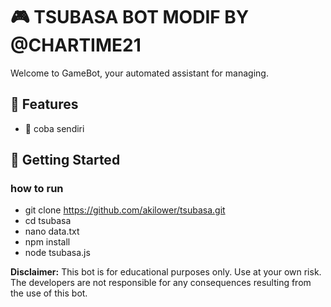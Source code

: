 # 🎮 TSUBASA BOT MODIF BY @CHARTIME21

Welcome to GameBot, your automated assistant for managing.

## 🌟 Features

- 🔄 coba sendiri

## 🚀 Getting Started

### how to run

- git clone https://github.com/akilower/tsubasa.git
- cd  tsubasa
- nano data.txt
- npm install
- node  tsubasa.js



**Disclaimer:** This bot is for educational purposes only. Use at your own risk. The developers are not responsible for any consequences resulting from the use of this bot.
